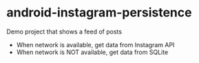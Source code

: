 # android-instagram-persistence

Demo project that shows a feed of posts
* When network is available, get data from Instagram API
* When network is NOT available, get data from SQLite
